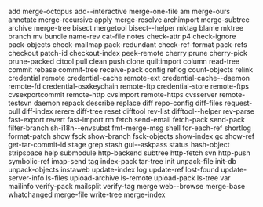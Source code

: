 
  add                       merge-octopus
  add--interactive          merge-one-file
  am                        merge-ours
  annotate                  merge-recursive
  apply                     merge-resolve
  archimport                merge-subtree
  archive                   merge-tree
  bisect                    mergetool
  bisect--helper            mktag
  blame                     mktree
  branch                    mv
  bundle                    name-rev
  cat-file                  notes
  check-attr                p4
  check-ignore              pack-objects
  check-mailmap             pack-redundant
  check-ref-format          pack-refs
  checkout                  patch-id
  checkout-index            peek-remote
  cherry                    prune
  cherry-pick               prune-packed
  citool                    pull
  clean                     push
  clone                     quiltimport
  column                    read-tree
  commit                    rebase
  commit-tree               receive-pack
  config                    reflog
  count-objects             relink
  credential                remote
  credential-cache          remote-ext
  credential-cache--daemon  remote-fd
  credential-osxkeychain    remote-ftp
  credential-store          remote-ftps
  cvsexportcommit           remote-http
  cvsimport                 remote-https
  cvsserver                 remote-testsvn
  daemon                    repack
  describe                  replace
  diff                      repo-config
  diff-files                request-pull
  diff-index                rerere
  diff-tree                 reset
  difftool                  rev-list
  difftool--helper          rev-parse
  fast-export               revert
  fast-import               rm
  fetch                     send-email
  fetch-pack                send-pack
  filter-branch             sh-i18n--envsubst
  fmt-merge-msg             shell
  for-each-ref              shortlog
  format-patch              show
  fsck                      show-branch
  fsck-objects              show-index
  gc                        show-ref
  get-tar-commit-id         stage
  grep                      stash
  gui--askpass              status
  hash-object               stripspace
  help                      submodule
  http-backend              subtree
  http-fetch                svn
  http-push                 symbolic-ref
  imap-send                 tag
  index-pack                tar-tree
  init                      unpack-file
  init-db                   unpack-objects
  instaweb                  update-index
  log                       update-ref
  lost-found                update-server-info
  ls-files                  upload-archive
  ls-remote                 upload-pack
  ls-tree                   var
  mailinfo                  verify-pack
  mailsplit                 verify-tag
  merge                     web--browse
  merge-base                whatchanged
  merge-file                write-tree
  merge-index

